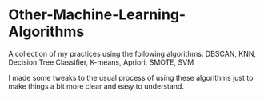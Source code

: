 # Other-Machine-Learning-Algorithms

A collection of my practices using the following algorithms: DBSCAN, KNN, Decision Tree Classifier, K-means, Apriori, SMOTE, SVM

I made some tweaks to the usual process of using these algorithms just to make things a bit more clear and easy to understand.

